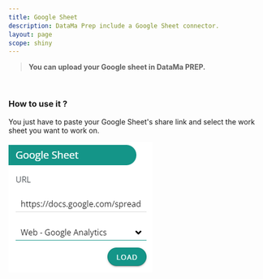 ```yaml
---
title: Google Sheet
description: DataMa Prep include a Google Sheet connector.
layout: page
scope: shiny
---
```


> **You can upload your Google sheet in DataMa PREP.**

<br>

### How to use it ?

You just have to paste your Google Sheet's share link and select the work sheet you want to work on.

![attribution](images/GoogleSheet1.png)
